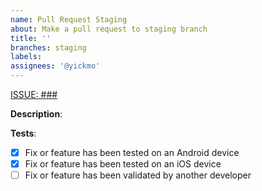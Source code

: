 ```yaml
---
name: Pull Request Staging
about: Make a pull request to staging branch
title: ''
branches: staging
labels: 
assignees: '@yickmo'
---
```

[ISSUE: ###](https://github.com/Sable/qplus/issues/###)

**Description**:


**Tests**:
- [x] Fix or feature has been tested on an Android device
- [x] Fix or feature has been tested on an iOS device
- [ ] Fix or feature has been validated by another developer 
